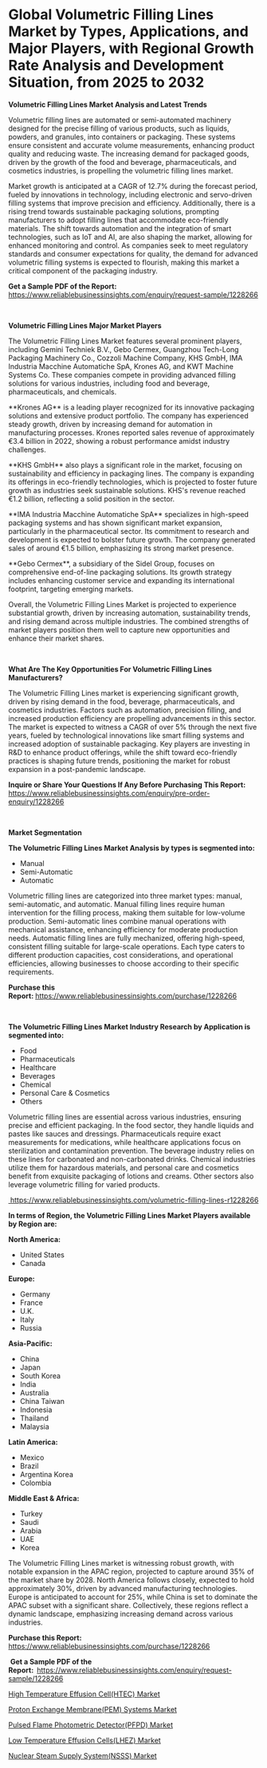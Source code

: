 <p><h1>Global Volumetric Filling Lines Market by Types, Applications, and Major Players, with Regional Growth Rate Analysis and Development Situation, from 2025 to 2032</h1></p><p><strong>Volumetric Filling Lines Market Analysis and Latest Trends</strong></p>
<p><p>Volumetric filling lines are automated or semi-automated machinery designed for the precise filling of various products, such as liquids, powders, and granules, into containers or packaging. These systems ensure consistent and accurate volume measurements, enhancing product quality and reducing waste. The increasing demand for packaged goods, driven by the growth of the food and beverage, pharmaceuticals, and cosmetics industries, is propelling the volumetric filling lines market. </p><p>Market growth is anticipated at a CAGR of 12.7% during the forecast period, fueled by innovations in technology, including electronic and servo-driven filling systems that improve precision and efficiency. Additionally, there is a rising trend towards sustainable packaging solutions, prompting manufacturers to adopt filling lines that accommodate eco-friendly materials. The shift towards automation and the integration of smart technologies, such as IoT and AI, are also shaping the market, allowing for enhanced monitoring and control. As companies seek to meet regulatory standards and consumer expectations for quality, the demand for advanced volumetric filling systems is expected to flourish, making this market a critical component of the packaging industry.</p></p>
<p><strong>Get a Sample PDF of the Report:&nbsp;</strong> <a href="https://www.reliablebusinessinsights.com/enquiry/request-sample/1228266?utm_campaign=84&utm_medium=2&utm_source=Github&utm_content=ia&utm_term=12042025&utm_id=volumetric-filling-lines">https://www.reliablebusinessinsights.com/enquiry/request-sample/1228266</a></p>
<p>&nbsp;</p>
<p><strong>Volumetric Filling Lines Major Market Players</strong></p>
<p><p>The Volumetric Filling Lines Market features several prominent players, including Gemini Techniek B.V., Gebo Cermex, Guangzhou Tech-Long Packaging Machinery Co., Cozzoli Machine Company, KHS GmbH, IMA Industria Macchine Automatiche SpA, Krones AG, and KWT Machine Systems Co. These companies compete in providing advanced filling solutions for various industries, including food and beverage, pharmaceuticals, and chemicals.</p><p>**Krones AG** is a leading player recognized for its innovative packaging solutions and extensive product portfolio. The company has experienced steady growth, driven by increasing demand for automation in manufacturing processes. Krones reported sales revenue of approximately €3.4 billion in 2022, showing a robust performance amidst industry challenges.</p><p>**KHS GmbH** also plays a significant role in the market, focusing on sustainability and efficiency in packaging lines. The company is expanding its offerings in eco-friendly technologies, which is projected to foster future growth as industries seek sustainable solutions. KHS's revenue reached €1.2 billion, reflecting a solid position in the sector.</p><p>**IMA Industria Macchine Automatiche SpA** specializes in high-speed packaging systems and has shown significant market expansion, particularly in the pharmaceutical sector. Its commitment to research and development is expected to bolster future growth. The company generated sales of around €1.5 billion, emphasizing its strong market presence.</p><p>**Gebo Cermex**, a subsidiary of the Sidel Group, focuses on comprehensive end-of-line packaging solutions. Its growth strategy includes enhancing customer service and expanding its international footprint, targeting emerging markets.</p><p>Overall, the Volumetric Filling Lines Market is projected to experience substantial growth, driven by increasing automation, sustainability trends, and rising demand across multiple industries. The combined strengths of market players position them well to capture new opportunities and enhance their market shares.</p></p>
<p>&nbsp;</p>
<p><strong>What Are The Key Opportunities For Volumetric Filling Lines Manufacturers?</strong></p>
<p><p>The Volumetric Filling Lines market is experiencing significant growth, driven by rising demand in the food, beverage, pharmaceuticals, and cosmetics industries. Factors such as automation, precision filling, and increased production efficiency are propelling advancements in this sector. The market is expected to witness a CAGR of over 5% through the next five years, fueled by technological innovations like smart filling systems and increased adoption of sustainable packaging. Key players are investing in R&D to enhance product offerings, while the shift toward eco-friendly practices is shaping future trends, positioning the market for robust expansion in a post-pandemic landscape.</p></p>
<p><strong>Inquire or Share Your Questions If Any Before Purchasing This Report:</strong> <a href="https://www.reliablebusinessinsights.com/enquiry/pre-order-enquiry/1228266?utm_campaign=84&utm_medium=2&utm_source=Github&utm_content=ia&utm_term=12042025&utm_id=volumetric-filling-lines">https://www.reliablebusinessinsights.com/enquiry/pre-order-enquiry/1228266</a></p>
<p>&nbsp;</p>
<p><strong>Market Segmentation</strong></p>
<p><strong>The Volumetric Filling Lines Market Analysis by types is segmented into:</strong></p>
<p><ul><li>Manual</li><li>Semi-Automatic</li><li>Automatic</li></ul></p>
<p><p>Volumetric filling lines are categorized into three market types: manual, semi-automatic, and automatic. Manual filling lines require human intervention for the filling process, making them suitable for low-volume production. Semi-automatic lines combine manual operations with mechanical assistance, enhancing efficiency for moderate production needs. Automatic filling lines are fully mechanized, offering high-speed, consistent filling suitable for large-scale operations. Each type caters to different production capacities, cost considerations, and operational efficiencies, allowing businesses to choose according to their specific requirements.</p></p>
<p><strong>Purchase this Report:&nbsp;</strong><a href="https://www.reliablebusinessinsights.com/purchase/1228266?utm_campaign=84&utm_medium=2&utm_source=Github&utm_content=ia&utm_term=12042025&utm_id=volumetric-filling-lines">https://www.reliablebusinessinsights.com/purchase/1228266</a></p>
<p>&nbsp;</p>
<p><strong>The Volumetric Filling Lines Market Industry Research by Application is segmented into:</strong></p>
<p><ul><li>Food</li><li>Pharmaceuticals</li><li>Healthcare</li><li>Beverages</li><li>Chemical</li><li>Personal Care & Cosmetics</li><li>Others</li></ul></p>
<p><p>Volumetric filling lines are essential across various industries, ensuring precise and efficient packaging. In the food sector, they handle liquids and pastes like sauces and dressings. Pharmaceuticals require exact measurements for medications, while healthcare applications focus on sterilization and contamination prevention. The beverage industry relies on these lines for carbonated and non-carbonated drinks. Chemical industries utilize them for hazardous materials, and personal care and cosmetics benefit from exquisite packaging of lotions and creams. Other sectors also leverage volumetric filling for varied products.</p></p>
<p><a href="https://www.reliablebusinessinsights.com/volumetric-filling-lines-r1228266?utm_campaign=84&utm_medium=2&utm_source=Github&utm_content=ia&utm_term=12042025&utm_id=volumetric-filling-lines">&nbsp;https://www.reliablebusinessinsights.com/volumetric-filling-lines-r1228266</a></p>
<p><strong>In terms of Region, the Volumetric Filling Lines Market Players available by Region are:</strong></p>
<p>
    <p> <strong> North America: </strong>
        <ul>
            <li>United States</li>
            <li>Canada</li>
        </ul>
        </p> 
    <p> <strong> Europe: </strong>
        <ul>
            <li>Germany</li>
            <li>France</li>
            <li>U.K.</li>
            <li>Italy</li>
            <li>Russia</li>
        </ul>
        </p> 
    <p> <strong> Asia-Pacific: </strong>
        <ul>
            <li>China</li>
            <li>Japan</li>
            <li>South Korea</li>
            <li>India</li>
            <li>Australia</li>
            <li>China Taiwan</li>
            <li>Indonesia</li>
            <li>Thailand</li>
            <li>Malaysia</li>
        </ul>
        </p> 
    <p> <strong> Latin America: </strong>
        <ul>
            <li>Mexico</li>
            <li>Brazil</li>
            <li>Argentina Korea</li>
            <li>Colombia</li>
        </ul>
        </p> 
    <p> <strong> Middle East & Africa: </strong>
        <ul>
            <li>Turkey</li>
            <li>Saudi</li>
            <li>Arabia</li>
            <li>UAE</li>
            <li>Korea</li>
        </ul>
    </p>
    </p>
<p><p>The Volumetric Filling Lines market is witnessing robust growth, with notable expansion in the APAC region, projected to capture around 35% of the market share by 2028. North America follows closely, expected to hold approximately 30%, driven by advanced manufacturing technologies. Europe is anticipated to account for 25%, while China is set to dominate the APAC subset with a significant share. Collectively, these regions reflect a dynamic landscape, emphasizing increasing demand across various industries.</p></p>
<p><strong>Purchase this Report: </strong><a href="https://www.reliablebusinessinsights.com/purchase/1228266?utm_campaign=84&utm_medium=2&utm_source=Github&utm_content=ia&utm_term=12042025&utm_id=volumetric-filling-lines">https://www.reliablebusinessinsights.com/purchase/1228266</a></p>
<p>&nbsp;<strong>Get a Sample PDF of the Report:&nbsp;&nbsp;</strong><a href="https://www.reliablebusinessinsights.com/enquiry/request-sample/1228266?utm_campaign=84&utm_medium=2&utm_source=Github&utm_content=ia&utm_term=12042025&utm_id=volumetric-filling-lines">https://www.reliablebusinessinsights.com/enquiry/request-sample/1228266</a></p>
<p><strong></strong></p>
<p><p><a href="https://github.com/fabinbuddygc/Market-Research-Report-List-1/blob/main/high-temperature-effusion-cellhtec-market.md?utm_campaign=84&utm_medium=2&utm_source=Github&utm_content=ia&utm_term=12042025&utm_id=volumetric-filling-lines">High Temperature Effusion Cell(HTEC) Market</a></p><p><a href="https://github.com/ridchycarlas/Market-Research-Report-List-1/blob/main/proton-exchange-membranepem-systems-market.md?utm_campaign=84&utm_medium=2&utm_source=Github&utm_content=ia&utm_term=12042025&utm_id=volumetric-filling-lines">Proton Exchange Membrane(PEM) Systems Market</a></p><p><a href="https://github.com/bramsklizas/Market-Research-Report-List-1/blob/main/pulsed-flame-photometric-detectorpfpd-market.md?utm_campaign=84&utm_medium=2&utm_source=Github&utm_content=ia&utm_term=12042025&utm_id=volumetric-filling-lines">Pulsed Flame Photometric Detector(PFPD) Market</a></p><p><a href="https://github.com/stohllaackdw/Market-Research-Report-List-1/blob/main/low-temperature-effusion-cellslhez-market.md?utm_campaign=84&utm_medium=2&utm_source=Github&utm_content=ia&utm_term=12042025&utm_id=volumetric-filling-lines">Low Temperature Effusion Cells(LHEZ) Market</a></p><p><a href="https://github.com/motanafraxer/Market-Research-Report-List-1/blob/main/nuclear-steam-supply-systemnsss-market.md?utm_campaign=84&utm_medium=2&utm_source=Github&utm_content=ia&utm_term=12042025&utm_id=volumetric-filling-lines">Nuclear Steam Supply System(NSSS) Market</a></p></p>